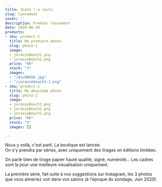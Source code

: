 ```yaml
---
title: Insta l'a voulu
slug: lancement
cover: ''
description: Premier lancement
date: 2020-06-20
products:
- sku: product-1
  title: Ma premiere photo
  slug: photo-1
  image:
  - joranieBeach1.png
  - joranieBeach1.png
  price: "66"
  stock: "3"
  images:
  - "/dsc08950.jpg"
  - "/joraniebeach1-1.png"
- sku: product-2
  title: Ma deuxième photo
  slug: photo-2
  image:
  - joranieBeach1.png
  - joranieBeach1.png
  - joranieBeach1.png
  price: "66"
  stock: "3"
  images: []

---
```

Nous y voilà, c'est parti. La boutique est lancée.  
On s'y prendra par séries, avec uniquement des tirages en éditions limitées.

On parle bien de tirage papier haute qualité, signé, numéroté… Les cadres sont la pour une meilleure visualisation uniquement. 

La première série, fait suite à vos suggestions sur Instagram, les 3 photos que vous aimeriez voir dans vos salons (à l'époque du sondage, Juin 2020).